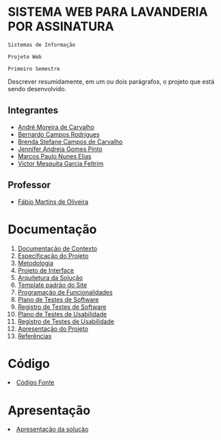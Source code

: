 # SISTEMA WEB PARA LAVANDERIA POR ASSINATURA

`Sistemas de Informação`

`Projeto Web`

`Primeiro Semestre`

Descrever resumidamente, em um ou dois parágrafos, o projeto que está sendo desenvolvido.

## Integrantes <!-- em ordem alfabética -->

- [André Moreira de Carvalho](https://github.com/Dande06)
- [Bernardo Campos Rodrigues](https://github.com/bernardocamps)
- [Brenda Stefane Campos de Carvalho](https://github.com/brendaccarvalho)
- [Jennifer Andreia Gomes Pinto](https://github.com/Jenniferandreia)
- [Marcos Paulo Nunes Elias](https://github.com/MaarcosP)
- [Victor Mesquita Garcia Feltrim](https://github.com/vihfeltrim)

## Professor

- [Fábio Martins de Oliveira](https://github.com/fmartinssp)

# Documentação

<ol>
<li><a href="docs/1-Documentação de Contexto.md"> Documentação de Contexto</a></li>
<li><a href="docs/2-Especificação do Projeto.md"> Especificação do Projeto</a></li>
<li><a href="docs/3-Metodologia.md"> Metodologia</a></li>
<li><a href="docs/4-Projeto de Interface.md"> Projeto de Interface</a></li>
<li><a href="docs/5-Arquitetura da Solução.md"> Arquitetura da Solução</a></li>
<li><a href="docs/6-Template padrão do Site.md"> Template padrão do Site</a></li>
<li><a href="docs/7-Programação de Funcionalidades.md"> Programação de Funcionalidades</a></li>
<li><a href="docs/8-Plano de Testes de Software.md"> Plano de Testes de Software</a></li>
<li><a href="docs/9-Registro de Testes de Software.md"> Registro de Testes de Software</a></li>
<li><a href="docs/10-Plano de Testes de Usabilidade.md"> Plano de Testes de Usabilidade</a></li>
<li><a href="docs/11-Registro de Testes de Usabilidade.md"> Registro de Testes de Usabilidade</a></li>
<li><a href="docs/12-Apresentação do Projeto.md"> Apresentação do Projeto</a></li>
<li><a href="docs/13-Referências.md"> Referências</a></li>
</ol>

# Código

<li><a href="src/README.md"> Código Fonte</a></li>

# Apresentação

<li><a href="presentation/README.md"> Apresentação da solução</a></li>
